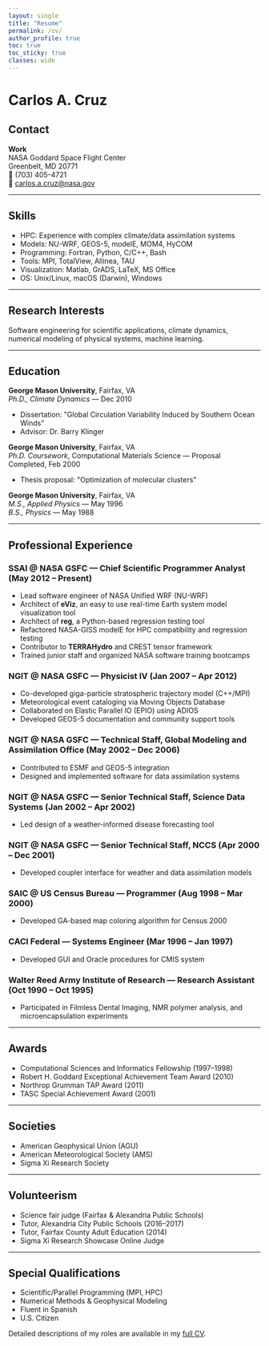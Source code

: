 ```yaml
---
layout: single
title: "Resume"
permalink: /cv/
author_profile: true
toc: true
toc_sticky: true
classes: wide
---
```


# Carlos A. Cruz

## Contact

**Work**  
NASA Goddard Space Flight Center  
Greenbelt, MD 20771  
📱 (703) 405-4721  
📧 carlos.a.cruz@nasa.gov  

---

## Skills

- HPC: Experience with complex climate/data assimilation systems  
- Models: NU-WRF, GEOS-5, modelE, MOM4, HyCOM  
- Programming: Fortran, Python, C/C++, Bash  
- Tools: MPI, TotalView, Allinea, TAU  
- Visualization: Matlab, GrADS, LaTeX, MS Office  
- OS: Unix/Linux, macOS (Darwin), Windows  

---

## Research Interests

Software engineering for scientific applications, climate dynamics, numerical modeling of physical systems, machine learning.

---

## Education

**George Mason University**, Fairfax, VA  
_Ph.D., Climate Dynamics_ — Dec 2010  
- Dissertation: "Global Circulation Variability Induced by Southern Ocean Winds"  
- Advisor: Dr. Barry Klinger

**George Mason University**, Fairfax, VA  
_Ph.D. Coursework_, Computational Materials Science — Proposal Completed, Feb 2000  
- Thesis proposal: "Optimization of molecular clusters"

**George Mason University**, Fairfax, VA  
_M.S., Applied Physics_ — May 1996  
_B.S., Physics_ — May 1988

---

## Professional Experience

### SSAI @ NASA GSFC — Chief Scientific Programmer Analyst (May 2012 – Present)

- Lead software engineer of NASA Unified WRF (NU-WRF)
- Architect of **eViz**, an easy to use real-time Earth system model visualization tool
- Architect of **reg**, a Python-based regression testing tool
- Refactored NASA-GISS modelE for HPC compatibility and regression testing
- Contributor to **TERRAHydro** and CREST tensor framework
- Trained junior staff and organized NASA software training bootcamps

### NGIT @ NASA GSFC — Physicist IV (Jan 2007 – Apr 2012)

- Co-developed giga-particle stratospheric trajectory model (C++/MPI)
- Meteorological event cataloging via Moving Objects Database
- Collaborated on Elastic Parallel IO (EPIO) using ADIOS
- Developed GEOS-5 documentation and community support tools

### NGIT @ NASA GSFC — Technical Staff, Global Modeling and Assimilation Office (May 2002 – Dec 2006)

- Contributed to ESMF and GEOS-5 integration
- Designed and implemented software for data assimilation systems

### NGIT @ NASA GSFC — Senior Technical Staff, Science Data Systems (Jan 2002 – Apr 2002)

- Led design of a weather-informed disease forecasting tool

### NGIT @ NASA GSFC — Senior Technical Staff, NCCS (Apr 2000 – Dec 2001)

- Developed coupler interface for weather and data assimilation models

### SAIC @ US Census Bureau — Programmer (Aug 1998 – Mar 2000)

- Developed GA-based map coloring algorithm for Census 2000

### CACI Federal — Systems Engineer (Mar 1996 – Jan 1997)

- Developed GUI and Oracle procedures for CMIS system

### Walter Reed Army Institute of Research — Research Assistant (Oct 1990 – Oct 1995)

- Participated in Filmless Dental Imaging, NMR polymer analysis, and microencapsulation experiments

---

## Awards

- Computational Sciences and Informatics Fellowship (1997–1998)  
- Robert H. Goddard Exceptional Achievement Team Award (2010)  
- Northrop Grumman TAP Award (2011)  
- TASC Special Achievement Award (2001)

---

## Societies

- American Geophysical Union (AGU)  
- American Meteorological Society (AMS)  
- Sigma Xi Research Society

---

## Volunteerism

- Science fair judge (Fairfax & Alexandria Public Schools)  
- Tutor, Alexandria City Public Schools (2016–2017)  
- Tutor, Fairfax County Adult Education (2014)  
- Sigma Xi Research Showcase Online Judge

---

## Special Qualifications

- Scientific/Parallel Programming (MPI, HPC)  
- Numerical Methods & Geophysical Modeling  
- Fluent in Spanish  
- U.S. Citizen


Detailed descriptions of my roles are available in my [full CV](/cv/).
